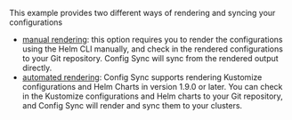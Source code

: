 This example provides two different ways of rendering and syncing your configurations
- [manual rendering](manual-rendering/README.md):
  this option requires you to render the configurations using the Helm CLI manually,
  and check in the rendered configurations to your Git repository.
  Config Sync will sync from the rendered output directly.
- [automated rendering](automated-rendering/README.md):
  Config Sync supports rendering Kustomize configurations and Helm Charts in version 1.9.0 or later.
  You can check in the Kustomize configurations and Helm charts to your Git repository,
  and Config Sync will render and sync them to your clusters.